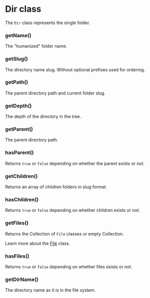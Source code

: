 # Dir class

The `Dir` class represents the single folder.

### getName()

The "humanized" folder name.

### getSlug()

The directory name slug. Without optional prefixes used for ordering.

### getPath()

The parent directory path and current folder slug.

### getDepth()

The depth of the directory in the tree.

### getParent()

The parent directory path.

### hasParent()

Returns `true` or `false` depending on whether the parent exists or not.

### getChildren()

Returns an array of children folders in slug format.

### hasChildren()

Returns `true` or `false` depending on whether children exists or not.

### getFiles()

Returns the Collection of `File` classes or empty Collection.

Learn more about the [File](file.md) class.

### hasFiles()

Returns `true` or `false` depending on whether files exists or not.

### getDirName()

The directory name as it is in the file system.
